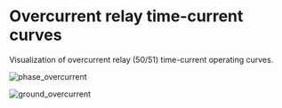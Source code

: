 # Overcurrent relay time-current curves
 Visualization of overcurrent relay (50/51) time-current operating curves.





![phase_overcurrent](C:\Users\eng_g\Documents\GitHub\overcurrent-relay-time-current-curves\images\phase_overcurrent_curves.jpeg)



![ground_overcurrent](C:\Users\eng_g\Documents\GitHub\overcurrent-relay-time-current-curves\images\ground_overcurrent_curves.jpeg)

